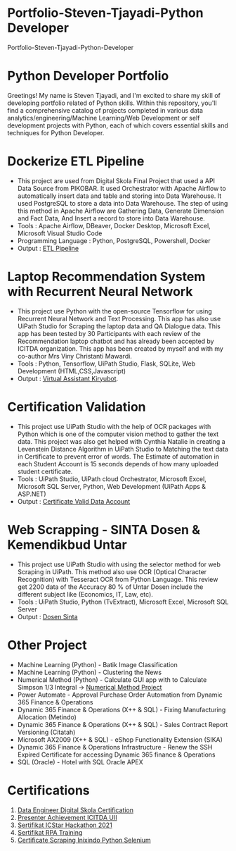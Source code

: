 # Portfolio-Steven-Tjayadi-Python Developer
Portfolio-Steven-Tjayadi-Python-Developer

# Python Developer Portfolio 

Greetings! My name is Steven Tjayadi, and I'm excited to share my skill of developing portfolio related of Python skills. Within this repository, you'll find a comprehensive catalog of projects completed in various data analytics/engineering/Machine Learning/Web Development or self development projects with Python, each of which covers essential skills and techniques for Python Developer.

# Dockerize ETL Pipeline

- This project are used from Digital Skola Final Project that used a API Data Source from PIKOBAR. It used Orchestrator with Apache Airflow to automatically insert data and table and storing into Data Warehouse. It used PostgreSQL to store a data into Data Warehouse. The step of using this method in Apache Airflow are Gathering Data, Generate Dimension and Fact Data, And Insert a record to store into Data Warehouse. 
- Tools                : Apache Airflow, DBeaver, Docker Desktop, Microsoft Excel, Microsoft Visual Studio Code
- Programming Language : Python, PostgreSQL, Powershell, Docker
- Output               : [ETL Pipeline](https://docs.google.com/presentation/d/1LYRI7WIFcCcjsVvkOw6s7tVKA1XflIMN/edit?usp=sharing&ouid=113716389537105758336&rtpof=true&sd=true)

# Laptop Recommendation System with Recurrent Neural Network

- This project use Python with the open-source Tensorflow for using Recurrent Neural Network and Text Processing. This app has also use UiPath Studio for Scraping the laptop data and QA Dialogue data. This app has been tested by 30 Participants with each review of the Recommendation laptop chatbot and has already been accepted by ICITDA organization. This app has been created by myself and with my co-author Mrs Viny Christanti Mawardi.
- Tools : Python, Tensorflow, UiPath Studio, Flask, SQLite, Web Development (HTML,CSS,Javascript)
- Output : [Virtual Assistant Kiryubot](http://valaptop.labirariset.com).

# Certification Validation

- This project use UiPath Studio with the help of OCR packages with Python which is one of the computer vision method to gather the text data. This project was also get helped with Cynthia Natalie in creating a Levenstein Distance Algorithm in UiPath Studio to Matching the text data in Certificate to prevent error of words. The Estimate of automation in each Student Account is 15 seconds depends of how many uploaded student certificate.
- Tools : UiPath Studio, UiPath cloud Orchestrator, Microsoft Excel, Microsoft SQL Server, Python, Web Development (UiPath Apps & ASP.NET)
- Output : [Certificate Valid Data Account](https://github.com/stevenkiryu/Portfolio-Steven-Tjayadi/assets/57402512/7a7d79b8-7420-480a-bb14-3b94a786ed84)

# Web Scrapping - SINTA Dosen & Kemendikbud Untar

- This project use UiPath Studio with using the selector method for web Scraping in UiPath. This method also use OCR (Optical Character Recognition) with Tesseract OCR from Python Language.
  This review get 2200 data of the Accuracy 80 % of Untar Dosen include the different subject like (Economics, IT, Law, etc).
- Tools : UiPath Studio, Python (TvExtract), Microsoft Excel, Microsoft SQL Server
- Output : [Dosen Sinta](https://github.com/stevenkiryu/Portfolio-Steven-Tjayadi/assets/57402512/75ef6423-05a9-4007-a59d-642d2c238237)




  
# Other Project 
- Machine Learning (Python)                       - Batik Image Classification
- Machine Learning (Python)                       - Clustering the News
- Numerical Method (Python)                       - Calculate GUI app with to Calculate Simpson 1/3 Integral -> [Numerical Method Project](https://github.com/stevenkiryu/Numerical-Method-Metnum-)
- Power Automate - Approval Purchase Order Automation from Dynamic 365 Finance & Operations 
- Dynamic 365 Finance & Operations (X++ & SQL) - Fixing Manufacturing Allocation (Metindo)
- Dynamic 365 Finance & Operations (X++ & SQL) - Sales Contract Report Versioning (Citatah)
- Microsoft AX2009 (X++ & SQL)                 - eShop Functionality Extension (SIKA)
- Dynamic 365 Finance & Operations Infrastructure - Renew the SSH Expired Certificate for accessing Dynamic 365 finance & Operations 
- SQL (Oracle)                                    - Hotel with SQL Oracle APEX

# Certifications 

1. [Data Engineer Digital Skola Certification](https://prod-lms-ds.s3.ap-southeast-3.amazonaws.com/certificates/BC/XXX/001-BC-GRD-XXX18-VI-2024.png) 
2. [Presenter Achievement ICITDA UII](https://github.com/stevenkiryu/Portfolio-Steven-Tjayadi/assets/57402512/75cf1e91-61db-4ed8-b7de-b7006b68ad5f)
3. [Sertifikat ICStar Hackathon 2021](https://github.com/stevenkiryu/Portfolio-Steven-Tjayadi/assets/57402512/fa341bf1-f8e5-492c-b9f8-8dd2e62a952e)
4. [Sertifikat RPA Training](https://github.com/stevenkiryu/Portfolio-Steven-Tjayadi/assets/57402512/e0302e01-6018-4d18-9a18-b256abb2ba06)
5. [Certificate Scraping Inixindo Python Selenium](https://github.com/stevenkiryu/Portfolio-Steven-Tjayadi/assets/57402512/4bf2f012-0741-4ebb-8b17-5b28e73ca573)
